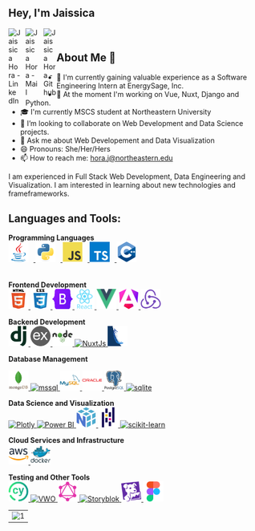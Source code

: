 

<!--
**jaissica/jaissica** is a ✨ _special_ ✨ repository because its `README.md` (this file) appears on your GitHub profile.

Here are some ideas to get you started:

- 🔭 I’m currently working on ...
- 🌱 I’m currently learning ...
- 👯 I’m looking to collaborate on ...
- 🤔 I’m looking for help with ...
- 💬 Ask me about ...
- 📫 How to reach me: ...
- 😄 Pronouns: ...
- ⚡ Fun fact: ...
-->

## Hey, I'm Jaissica
<a href="https://www.linkedin.com/in/jaissica-hora-a61008182/">
  <img align="left" alt="Jaissica Hora - LinkedIn" width="24px" src="https://upload.wikimedia.org/wikipedia/commons/8/81/LinkedIn_icon.svg" style="margin-right: 10px;"/>
</a>

<a href="mailto:hora.j@northeastern.edu">
  <img align="left" alt="Jaissica Hora - Mail" width="26px" src="https://upload.wikimedia.org/wikipedia/commons/d/df/Microsoft_Office_Outlook_%282018%E2%80%93present%29.svg" style="margin-right: 10px;"/>
</a>

<a href="https://jaissica.github.io">
  <img align="left" alt="Jaissica Hora - Github" width="26px" src="https://github.githubassets.com/assets/GitHub-Mark-ea2971cee799.png"/>
</a>
<br/>

## About Me 🚀

- 🔭 I'm currently gaining valuable experience as a Software Engineering Intern at EnergySage, Inc.
- 🌱 At the moment I'm working on Vue, Nuxt, Django and Python.
- 🎓 I'm currently MSCS student at Northeastern University
- 👯 I’m looking to collaborate on Web Development and Data Science projects.
- 💬 Ask me about Web Developement and Data Visualization
- 😄 Pronouns: She/Her/Hers
- 📫 How to reach me: hora.j@northeastern.edu

I am experienced in Full Stack Web Development, Data Engineering and Visualization. I am interested in learning about new technologies and frameframeworks.

## **Languages and Tools:**  

<p align="left" style="padding-bottom: 20px;">
<strong>Programming Languages</strong><br>
<a href="https://www.java.com" target="_blank" rel="noreferrer">
<img src="https://raw.githubusercontent.com/devicons/devicon/master/icons/java/java-original.svg" alt="java" width="40" height="40" style="max-width: 100%; margin-right: 10px;"/>
</a>
  
<a href="https://www.python.org" target="_blank" rel="noreferrer">
<img src="https://raw.githubusercontent.com/devicons/devicon/master/icons/python/python-original.svg" alt="python" width="40" height="40" style="max-width: 100%; margin-right: 10px;"/>
</a>

<a href="https://developer.mozilla.org/en-US/docs/Web/JavaScript" target="_blank" rel="noreferrer">
<img src="https://raw.githubusercontent.com/devicons/devicon/master/icons/javascript/javascript-original.svg" alt="javascript" width="40" height="40" style="max-width: 100%; margin-right: 10px;"/>
</a>

<a href="https://www.typescriptlang.org/" target="_blank" rel="noreferrer">
<img src="assets/typescript.svg" alt="typescript" width="40" height="40" style="max-width: 100%; margin-right: 10px;"/>
</a>

<a href="https://www.w3schools.com/cpp/" target="_blank" rel="noreferrer">
<img src="https://raw.githubusercontent.com/devicons/devicon/master/icons/cplusplus/cplusplus-original.svg" alt="cplusplus" width="40" height="40"/>
</a>

<strong>Frontend Development</strong><br>
<a href="https://www.w3.org/html/" target="_blank" rel="noreferrer">
<img src="https://raw.githubusercontent.com/devicons/devicon/master/icons/html5/html5-original-wordmark.svg" alt="html5" width="40" height="40"/>
</a>
<a href="https://www.w3schools.com/css/" target="_blank" rel="noreferrer">
<img src="https://raw.githubusercontent.com/devicons/devicon/master/icons/css3/css3-original-wordmark.svg" alt="css3" width="40" height="40"/>
</a>
<a href="https://getbootstrap.com" target="_blank" rel="noreferrer">
<img src="assets/bootstrap.svg" alt="bootstrap" width="40" height="40"/>
</a>
<a href="https://reactjs.org/" target="_blank" rel="noreferrer">
<img src="https://raw.githubusercontent.com/devicons/devicon/master/icons/react/react-original-wordmark.svg" alt="react" width="40" height="40"/>
</a>
<a href="https://vuejs.org/" target="_blank" rel="noreferrer">
<img src="assets/vue.svg" alt="VueJs" width="40" height="40"/>
</a>
<a href="https://angular.io" target="_blank" rel="noreferrer">
<img src="https://raw.githubusercontent.com/devicons/devicon/master/icons/angular/angular-original.svg" alt="angular" width="40" height="40"/>
</a>
<a href="https://redux.js.org" target="_blank" rel="noreferrer">
<img src="https://raw.githubusercontent.com/devicons/devicon/master/icons/redux/redux-original.svg" alt="redux" width="40" height="40"/>
</a>

<strong>Backend Development</strong><br>
<a href="https://www.djangoproject.com/" target="_blank" rel="noreferrer">
<img src="https://raw.githubusercontent.com/devicons/devicon/master/icons/django/django-plain.svg" alt="Django" width="40" height="40"/>
</a>
<a href="https://expressjs.com" target="_blank" rel="noreferrer">
<img src="assets/express-logo.svg" alt="express" width="40" height="40"/>
</a>
<a href="https://nodejs.org" target="_blank" rel="noreferrer">
<img src="https://raw.githubusercontent.com/devicons/devicon/master/icons/nodejs/nodejs-original-wordmark.svg" alt="nodejs" width="40" height="40"/>
</a>
<a href="https://nuxt.com/" target="_blank" rel="noreferrer">
<img src="https://upload.wikimedia.org/wikipedia/commons/a/ae/Nuxt_logo.svg" alt="NuxtJs" width="40" height="40"/>
</a>
<a href="https://flask.palletsprojects.com/" target="_blank" rel="noreferrer">
<img src="assets/flask.webp" alt="Flask" width="40" height="40"/>
</a>

<strong>Database Management</strong><br>

<a href="https://www.mongodb.com/" target="_blank" rel="noreferrer">
<img src="https://raw.githubusercontent.com/devicons/devicon/master/icons/mongodb/mongodb-original-wordmark.svg" alt="mongodb" width="40" height="40"/>
</a>
<a href="https://www.microsoft.com/en-us/sql-server" target="_blank" rel="noreferrer">
<img src="https://www.svgrepo.com/show/303229/microsoft-sql-server-logo.svg" alt="mssql" width="40" height="40"/>
</a>
<a href="https://www.mysql.com/" target="_blank" rel="noreferrer">
<img src="https://raw.githubusercontent.com/devicons/devicon/master/icons/mysql/mysql-original-wordmark.svg" alt="mysql" width="40" height="40"/>
</a>
<a href="https://www.oracle.com/" target="_blank" rel="noreferrer">
<img src="https://raw.githubusercontent.com/devicons/devicon/master/icons/oracle/oracle-original.svg" alt="oracle" width="40" height="40"/>
</a>
<a href="https://www.postgresql.org" target="_blank" rel="noreferrer">
<img src="https://raw.githubusercontent.com/devicons/devicon/master/icons/postgresql/postgresql-original-wordmark.svg" alt="postgresql" width="40" height="40"/>
</a>
<a href="https://www.sqlite.org/" target="_blank" rel="noreferrer">
<img src="https://www.vectorlogo.zone/logos/sqlite/sqlite-icon.svg" alt="sqlite" width="40" height="40"/>
</a>

<strong>Data Science and Visualization</strong><br>
<a href="https://www.tableau.com/" target="_blank" rel="noreferrer">
<img src="https://www.svgrepo.com/show/354428/tableau-icon.svg" alt="Plotly" width="40" height="40"/>
</a>
<a href="https://powerbi.microsoft.com" target="_blank" rel="noreferrer">
<img src="https://upload.wikimedia.org/wikipedia/commons/c/cf/New_Power_BI_Logo.svg" alt="Power BI" width="40" height="40"/>
</a>
<a href="https://numpy.org/" target="_blank" rel="noreferrer">
<img src="https://raw.githubusercontent.com/devicons/devicon/master/icons/numpy/numpy-original.svg" alt="numpy" width="40" height="40"/>
</a>
<a href="https://pandas.pydata.org/" target="_blank" rel="noreferrer">
<img src="https://raw.githubusercontent.com/devicons/devicon/master/icons/pandas/pandas-original.svg" alt="pandas" width="40" height="40"/>
</a>
<a href="https://scikit-learn.org/" target="_blank" rel="noreferrer">
<img src="https://upload.wikimedia.org/wikipedia/commons/0/05/Scikit_learn_logo_small.svg" alt="scikit-learn" width="40" height="40"/>
</a>


<strong>Cloud Services and Infrastructure</strong><br>
<a href="https://aws.amazon.com" target="_blank" rel="noreferrer">
<img src="https://raw.githubusercontent.com/devicons/devicon/master/icons/amazonwebservices/amazonwebservices-original-wordmark.svg" alt="aws" width="40" height="40"/>
</a>
<a href="https://www.docker.com/" target="_blank" rel="noreferrer">
<img src="https://raw.githubusercontent.com/devicons/devicon/master/icons/docker/docker-original-wordmark.svg" alt="docker" width="40" height="40"/>
</a>
</a>

<strong>Testing and Other Tools</strong><br>
<a href="https://www.cypress.io/" target="_blank" rel="noreferrer">
<img src="assets/cypress.svg" alt="cypress" width="40" height="40"/>
</a>
<a href="[https://www.selenium.de](https://vwo.com/platform/?utm_source=google&utm_medium=paid&utm_campaign=brand_topgeos_search_gold_bof_vwo_brand&utm_content=700356054177&utm_term=vwo%20testing&mobile=&network=g&device=c&gad_source=1&gclid=Cj0KCQjw-ai0BhDPARIsAB6hmP5M12I2rrwk8xcGpQ37_0RW-rVPNuWT7CW65cE29tc3R8pUlWcxCsoaAtRCEALw_wcB)v" target="_blank" rel="noreferrer">
<img src="https://upload.wikimedia.org/wikipedia/commons/a/ac/VWO-Logo.svg" alt="VWO" width="40" height="40"/>
</a>
<a href="https://graphql.org" target="_blank" rel="noreferrer">
<img src="https://raw.githubusercontent.com/devicons/devicon/master/icons/graphql/graphql-plain.svg" alt="graphql" width="40" height="40"/>
</a>
<a href="https://www.storyblok.com/a/storyblok-home?utm_source=google&utm_medium=cpc&utm_campaign=PA_SEA_Brand&utm_term=storyblok&utm_match_type=e&utm_device={utm_device}&utm_source=google&utm_medium=cpc&utm_campaign=PA_SEA_Brand&utm_keyword=storyblok&utm_match_type={match_type}&device=c&gad_source=1&gclid=Cj0KCQjw-ai0BhDPARIsAB6hmP6J0ujLDHVCglSHN9MN1IQvM426xNnEbnRkqjvA1IgwbjVW8XqzlLAaAhAdEALw_wcB" target="_blank" rel="noreferrer">
<img src="https://seeklogo.com/images/S/storyblok-icon-logo-F858B94590-seeklogo.com.png" alt="Storyblok" width="40" height="40"/>
</a>
<a href="https://www.datadoghq.com/" target="_blank" rel="noreferrer">
<img src="assets/datadog.svg" alt="DataDog" width="40" height="40"/>
</a>
<a href="https://www.figma.com/" target="_blank" rel="noreferrer">
<img src="assets/figma.svg" alt="Figma" width="40" height="40"/>
</a>

</p>

<!--END_SECTION:waka-->

<!--  CUSTOM FROM PROFILE SUMMARY CARD ENDS-->

<table cellpadding="10" cellspacing="10">
  <tr>
    <td><img src="https://github-profile-summary-cards.vercel.app/api/cards/profile-details?username=jaissica&theme=solarized_dark"  display=block width=100% height=auto alt="1"></td>
   </tr>
</table>
